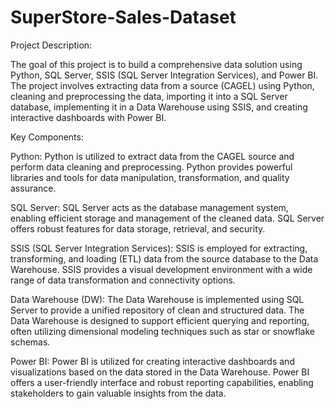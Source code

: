 # SuperStore-Sales-Dataset
Project Description:

The goal of this project is to build a comprehensive data solution using Python, SQL Server, SSIS (SQL Server Integration Services), and Power BI. The project involves extracting data from a source (CAGEL) using Python, cleaning and preprocessing the data, importing it into a SQL Server database, implementing it in a Data Warehouse using SSIS, and creating interactive dashboards with Power BI.

Key Components:

Python: Python is utilized to extract data from the CAGEL source and perform data cleaning and preprocessing. Python provides powerful libraries and tools for data manipulation, transformation, and quality assurance.

SQL Server: SQL Server acts as the database management system, enabling efficient storage and management of the cleaned data. SQL Server offers robust features for data storage, retrieval, and security.

SSIS (SQL Server Integration Services): SSIS is employed for extracting, transforming, and loading (ETL) data from the source database to the Data Warehouse. SSIS provides a visual development environment with a wide range of data transformation and connectivity options.

Data Warehouse (DW): The Data Warehouse is implemented using SQL Server to provide a unified repository of clean and structured data. The Data Warehouse is designed to support efficient querying and reporting, often utilizing dimensional modeling techniques such as star or snowflake schemas.

Power BI: Power BI is utilized for creating interactive dashboards and visualizations based on the data stored in the Data Warehouse. Power BI offers a user-friendly interface and robust reporting capabilities, enabling stakeholders to gain valuable insights from the data.
